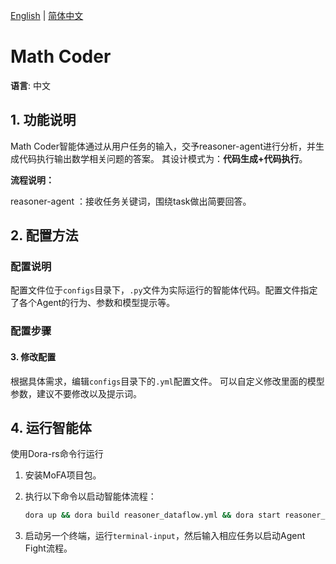 [English](README.md) | [简体中文](README_cn.md)

# Math Coder 

**语言**: 中文

## 1. 功能说明

Math Coder智能体通过从用户任务的输入，交予reasoner-agent进行分析，并生成代码执行输出数学相关问题的答案。
其设计模式为：**代码生成+代码执行**。

**流程说明：**

reasoner-agent ：接收任务关键词，围绕task做出简要回答。


## 2. 配置方法

### 配置说明

配置文件位于`configs`目录下，`.py`文件为实际运行的智能体代码。配置文件指定了各个Agent的行为、参数和模型提示等。

### 配置步骤


#### 3. 修改配置

根据具体需求，编辑`configs`目录下的`.yml`配置文件。
可以自定义修改里面的模型参数，建议不要修改以及提示词。


## 4. 运行智能体

使用Dora-rs命令行运行

1. 安装MoFA项目包。
2. 执行以下命令以启动智能体流程：
   ```bash
   dora up && dora build reasoner_dataflow.yml && dora start reasoner_dataflow.yml --attach
   ```
3. 启动另一个终端，运行`terminal-input`，然后输入相应任务以启动Agent Fight流程。

   ​                                                                                                                                             